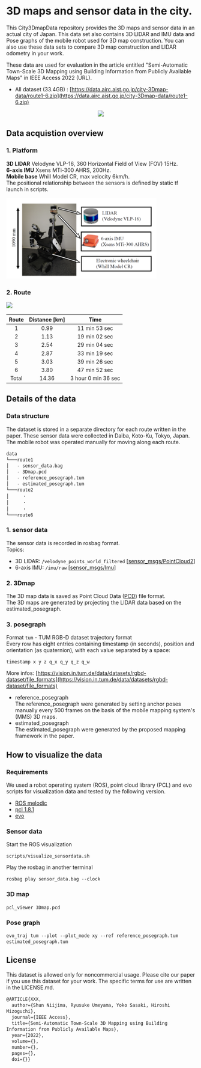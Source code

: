 # 3D maps and sensor data in the city.
This City3DmapData repository provides the 3D maps and sensor data in an actual city of Japan. 
This data set also contains 3D LIDAR and IMU data and Pose graphs of the mobile robot used for 3D map construction.
You can also use these data sets to compare 3D map construction and LIDAR odometry in your work.

These data are used for evaluation in the article entitled 
"Semi-Automatic Town-Scale 3D Mapping using Building Information from Publicly Available Maps" in IEEE Access 2022 (URL).

- All dataset (33.4GB) : [https://data.airc.aist.go.jp/city-3Dmap-data/route1-6.zip](https://data.airc.aist.go.jp/city-3Dmap-data/route1-6.zip)
<!--
- Sample dataset (2.1 GB) route1 : [https://data.airc.aist.go.jp/city-3d-map/route1.zip](https://data.airc.aist.go.jp/city-3d-map/route1.zip)
-->
<p align="center"><img src="img/3dmap_example.png" width="500px"></p>


## Data acquistion overview

### 1. Platform

  **3D LIDAR** Velodyne VLP-16, 360 Horizontal Field of View (FOV) 15Hz.  
  **6-axis IMU** Xsens MTi-300 AHRS, 200Hz.  
  **Mobile base** Whill Model CR, max velocity 6km/h.  
  The positional relationship between the sensors is defined by static tf launch in scripts.  

<p align="left"><img src="img/mobile_robot.png" width="400px"></p>

### 2. Route

<div align=left>
<img src="img/running_route.png" width="350px">


| Route | Distance [km] | Time |
| :---: | :---: | :---: |
| 1 | 0.99 | 11 min 53 sec |
| 2 | 1.13 | 19 min 02 sec |
| 3 | 2.54 | 29 min 04 sec |
| 4 | 2.87 | 33 min 19 sec |
| 5 | 3.03 | 39 min 26 sec |
| 6 | 3.80 | 47 min 52 sec |
| Total | 14.36 | 3 hour 0 min 36 sec |

</div>



## Details of the data

### Data structure
  The dataset is stored in a separate directory for each route written in the paper.
  These sensor data were collected in Daiba, Koto-Ku, Tokyo, Japan.  
  The mobile robot was operated manually for moving along each route.
  ```
  data
  └───route1
  │   - sensor_data.bag 
  │   - 3Dmap.pcd
  │   - reference_posegraph.tum 
  │   - estimated_posegraph.tum
  └───route2
  │     ・
  │     ・
  │     ・
  └───route6
  ```

### 1. sensor data
  The sensor data is recorded in rosbag format.  
  Topics:   
  - 3D LIDAR: `/velodyne_points_world_filtered` \[[sensor_msgs/PointCloud2](http://docs.ros.org/en/noetic/api/sensor_msgs/html/msg/PointCloud2.html)\] 
  - 6-axis IMU: `/imu/raw` \[[sensor_msgs/Imu](http://docs.ros.org/en/noetic/api/sensor_msgs/html/msg/Imu.html)\]

### 2. 3Dmap
  The 3D map data is saved as Point Cloud Data ([PCD](https://pcl.readthedocs.io/projects/tutorials/en/latest/pcd_file_format.html)) file format.  
  The 3D maps are generated by projecting the LIDAR data based on the estimated_posegraph.

### 3. posegraph
  Format `tum` - TUM RGB-D dataset trajectory format  
  Every row has eight entries containing timestamp (in seconds), position and orientation (as quaternion), with each value separated by a space:  
  ~~~
  timestamp x y z q_x q_y q_z q_w
  ~~~
  More infos: [https://vision.in.tum.de/data/datasets/rgbd-dataset/file_formats](https://vision.in.tum.de/data/datasets/rgbd-dataset/file_formats)
  - reference_posegraph  
        The reference_posegraph were generated by setting anchor poses manually every 500 frames on the basis of the mobile mapping system\'s (MMS) 3D maps.  
  - estimated_posegraph  
        The estimated_posegraph were generated by the proposed mapping framework in the paper.


## How to visualize the data  
### Requirements  
  We used a robot operating system (ROS), point cloud library (PCL) and evo scripts for visualization data and tested by the following version.
  - [ROS melodic](http://wiki.ros.org/melodic/Installation)  
  - [pcl 1.8.1](https://pointclouds.org/)
  - [evo](https://michaelgrupp.github.io/evo/)
      
### Sensor data  
  Start the ROS visualization
  ~~~
  scripts/visualize_sensordata.sh
  ~~~
  Play the rosbag in another terminal  
  ~~~
  rosbag play sensor_data.bag --clock
  ~~~

### 3D map  
  ~~~
  pcl_viewer 3Dmap.pcd  
  ~~~

### Pose graph  
  ~~~
  evo_traj tum --plot --plot_mode xy --ref reference_posegraph.tum estimated_posegraph.tum
  ~~~

## License
This dataset is allowed only for noncommercial usage. Please cite our paper if you use this dataset for your work. The specific terms for use are written in the LICENSE.md.
  ~~~
  @ARTICLE{XXX,
    author={Shun Niijima, Ryusuke Umeyama, Yoko Sasaki, Hiroshi Mizoguchi},
    journal={IEEE Access}, 
    title={Semi-Automatic Town-Scale 3D Mapping using Building Information from Publicly Available Maps}, 
    year={2022},
    volume={},
    number={},
    pages={},
    doi={}}
  ~~~
